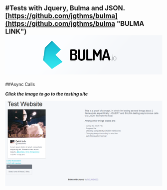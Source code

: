 #Tests with Jquery, Bulma and JSON.
[https://github.com/jgthms/bulma](https://github.com/jgthms/bulma "BULMA LINK")
![](https://raw.githubusercontent.com/RolandoED/JSONBulmaJquery/master/node_modules/bulma/images/bulma-banner.png)
---
##Async Calls

***Click the image to go to the testing site***

[<img src="https://raw.githubusercontent.com/RolandoED/JSONBulmaJquery/master/content/capture.PNG">](https://rolandoed.github.io/JSONBulmaJquery/)
